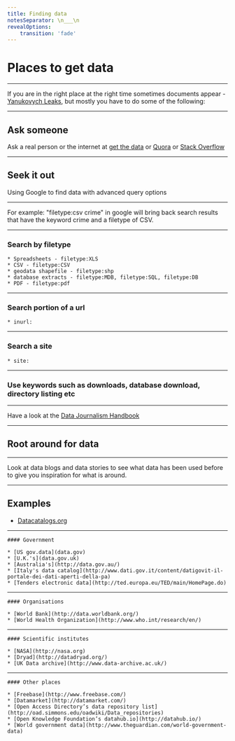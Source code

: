 ```yaml
---
title: Finding data
notesSeparator: \n___\n
revealOptions:
    transition: 'fade'
---
```


# Places to get data

---

If you are in the right place at the right time sometimes documents appear -
[Yanukovych Leaks](http://yanukovychleaks.org/), but mostly you have to do some of the following:

---

## Ask someone

Ask a real person or the internet at [get the data](http://getthedata.org/) or [Quora](https://www.quora.com/) or [Stack Overflow](http://stackoverflow.com/questions/tagged/web-scraping)

---

## Seek it out

Using Google to find data with advanced query options

---

For example: "filetype:csv crime" in google will bring back search results that have the keyword crime and a filetype of CSV.

---

### Search by filetype
    * Spreadsheets - filetype:XLS
    * CSV - filetype:CSV
    * geodata shapefile - filetype:shp
    * database extracts - filetype:MDB, filetype:SQL, filetype:DB
    * PDF - filetype:pdf

---

### Search portion of a url
    * inurl:

---

### Search a site
    * site:

---

### Use keywords such as downloads, database download, directory listing etc

___

Have a look at the [Data Journalism Handbook](http://datajournalismhandbook.org/1.0/en/getting_data_0.html)

---

## Root around for data

---

Look at data blogs and data stories to see what data has been used before to give you inspiration for what is around.

---

## Examples

  * [Datacatalogs.org](http://datacatalogs.org/)

---
    #### Government

    * [US gov.data](data.gov)
    * [U.K.'s](data.gov.uk)
    * [Australia's](http://data.gov.au/)
    * [Italy's data catalog](http://www.dati.gov.it/content/datigovit-il-portale-dei-dati-aperti-della-pa)
    * [Tenders electronic data](http://ted.europa.eu/TED/main/HomePage.do)

---

    #### Organisations

    * [World Bank](http://data.worldbank.org/)
    * [World Health Organization](http://www.who.int/research/en/)

---

    #### Scientific institutes

    * [NASA](http://nasa.org)
    * [Dryad](http://datadryad.org/)
    * [UK Data archive](http://www.data-archive.ac.uk/)

---

    #### Other places

    * [Freebase](http://www.freebase.com/)
    * [Datamarket](http://datamarket.com/)
    * [Open Access Directory’s data repository list](http://oad.simmons.edu/oadwiki/Data_repositories)
    * [Open Knowledge Foundation’s datahub.io](http://datahub.io/)
    * [World government data](http://www.theguardian.com/world-government-data)

